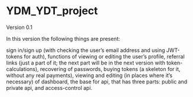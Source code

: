 # YDM_YDT_project

Version 0.1

In this version the following  things are present:

sign in/sign up (with checking the user’s email address and using JWT-tokens for auth),
functions of viewing or editing the user’s  profile,
referral links (just a part of it; the next part will be in the next version with token-calculations), 
recovering of passwords,
buying tokens (a skeleton for it, without any real payments),
viewing and editing (in places where it’s necessary) of dashboard,
the base for api, that has three parts: public and private api, and access-control api.